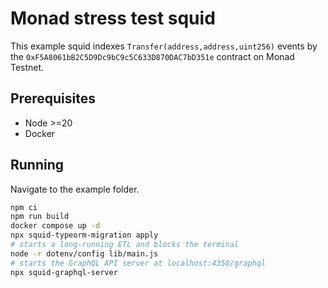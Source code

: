 # Monad stress test squid

This example squid indexes `Transfer(address,address,uint256)` events by the `0xF5A8061bB2C5D9Dc9bC9c5C633D870DAC7bD351e` contract on Monad Testnet.

## Prerequisites

- Node >=20
- Docker

## Running 

Navigate to the example folder.

```bash
npm ci
npm run build
docker compose up -d
npx squid-typeorm-migration apply
# starts a long-running ETL and blocks the terminal
node -r dotenv/config lib/main.js
# starts the GraphQL API server at localhost:4350/graphql
npx squid-graphql-server
```

